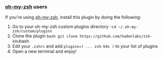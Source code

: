 <!-- Space: Projects -->
<!-- Parent: ZshK9s -->
<!-- Title: Installation Oh-My-Zsh ZshK9s -->
<!-- Label: ZshK9s -->
<!-- Label: Project -->
<!-- Label: Installation -->
<!-- Label: Oh-My-Zsh -->
<!-- Include: docs/disclaimer.md -->
<!-- Include: ac:toc -->

### [oh-my-zsh](https://github.com/ohmyzsh/ohmyzsh) users

If you're using [oh-my-zsh](https://github.com/ohmyzsh/ohmyzsh), install this plugin by doing the following:

1.  Go to your oh-my-zsh custom plugins directory -`cd ~/.oh-my-zsh/custom/plugins`
2.  Clone the plugin `bash git clone https://github.com/hadenlabs/zsh-k9s`bash
3.  Edit your `.zshrc` and add `plugins=( ... zsh-k9s )` to your list of plugins
4.  Open a new terminal and enjoy!
